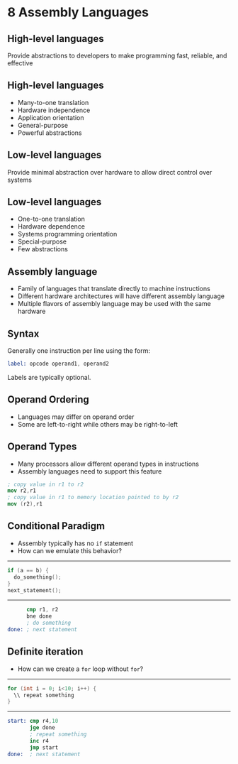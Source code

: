 8 Assembly Languages
====================

High-level languages
--------------------

Provide abstractions to developers to make programming fast, reliable, and effective

High-level languages
-------------------

- Many-to-one translation
- Hardware independence
- Application orientation
- General-purpose
- Powerful abstractions

Low-level languages
-------------------

Provide minimal abstraction over hardware to allow direct control over systems

Low-level languages
-------------------

- One-to-one translation
- Hardware dependence
- Systems programming orientation
- Special-purpose
- Few abstractions

Assembly language
-----------------

- Family of languages that translate directly to machine instructions
- Different hardware architectures will have different assembly language
- Multiple flavors of assembly language may be used with the same hardware

Syntax
------

Generally one instruction per line using the form:

```nasm
label: opcode operand1, operand2
```

Labels are typically optional.

Operand Ordering
----------------

- Languages may differ on operand order
- Some are left-to-right while others may be right-to-left

Operand Types
-------------

- Many processors allow different operand types in instructions
- Assembly languages need to support this feature

```nasm
; copy value in r1 to r2
mov r2,r1
; copy value in r1 to memory location pointed to by r2
mov (r2),r1
```

Conditional Paradigm
--------------------

- Assembly typically has no `if` statement
- How can we emulate this behavior?

---

```c
if (a == b) {
  do_something();
}
next_statement();
```

---

```nasm
      cmp r1, r2
      bne done
      ; do something
done: ; next statement
```

Definite iteration
------------------

- How can we create a `for` loop without `for`?

---

```c
for (int i = 0; i<10; i++) {
  \\ repeat something
}
```

---

```nasm
start: cmp r4,10
       jge done
       ; repeat something
       inc r4
       jmp start
done:  ; next statement
```
